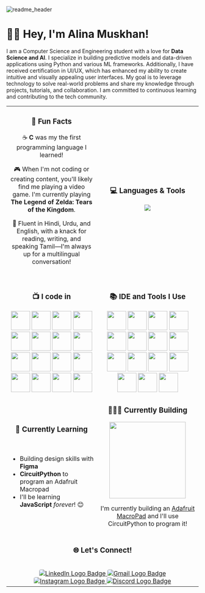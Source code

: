 ![readme_header](https://github.com/user-attachments/assets/5b01ec37-1e4b-48f2-b06e-3b93d50a2e44)


# 👋🏻 Hey, I'm Alina Muskhan!

I am a Computer Science and Engineering student with a love for **Data Science and AI**. I specialize in building predictive models and data-driven applications using Python and various ML frameworks. Additionally, I have received certification in UI/UX, which has enhanced my ability to create intuitive and visually appealing user interfaces. My goal is to leverage technology to solve real-world problems and share my knowledge through projects, tutorials, and collaboration. I am committed to continuous learning and contributing to the tech community.

<table>
  <tr>
    <td align="center">
        <h3>💫 Fun Facts</h3>
        <p>☕️ <strong>C</strong> was my the first programming language I learned!</p>
        <p>🎮 When I'm not coding or creating content, you'll likely find me playing a video game. I'm currently playing <strong>The Legend of Zelda: Tears of the Kingdom</strong>.</p>
        <p>💬 Fluent in Hindi, Urdu, and English, with a knack for reading, writing, and speaking Tamil—I'm always up for a multilingual conversation!</p>
        <br/>
    </td>
    <td align="center">
        <h3>💻 Languages & Tools</h3>
        <img style="text-align: center;" src="https://skillicons.dev/icons?i=C,,vscode,git,github&perline=4">
    </td>
  </tr>
  <tr>
    <td align="center"> 
      <h3>📺 I code in</h3>
       <img height="50" width="50" src="https://img.icons8.com/color/48/000000/python.png"/>
      <img height="50" width="50" src="https://img.icons8.com/color/48/000000/sql.png"/>
      <img height="50" width="50" src="https://img.icons8.com/color/48/000000/java-coffee-cup-logo.png"/>
      <img height="50" width="50" src="https://img.icons8.com/color/48/000000/matlab.png"/>
      <img height="50" width="50" src="https://img.icons8.com/color/48/000000/tensorflow.png"/>
      <img height="50" width="50" src="https://img.icons8.com/color/48/000000/scikit-learn.png"/>
      <img height="50" width="50" src="https://img.icons8.com/color/48/000000/pandas.png"/>
      <img height="50" width="50" src="https://img.icons8.com/color/48/000000/numpy.png"/>
      <img height="50" width="50" src="https://img.icons8.com/color/48/000000/keras.png"/>
      <img height="50" width="50" src="https://img.icons8.com/color/48/000000/jupyter.png"/>
      <img height="50" width="50" src="https://img.icons8.com/color/48/000000/knime.png"/>
      <img height="50" width="50" src="https://img.icons8.com/color/48/000000/google-colab.png"/>
      <img height="50" width="50" src="https://img.icons8.com/color/48/000000/streamlit.png"/>
     <img height="50" width="50" src="https://img.icons8.com/color/48/000000/power-bi.png"/>
     <img height="50" width="50" src="https://img.icons8.com/color/48/000000/tableau.png"/>
     <img height="50" width="50" src="https://img.icons8.com/color/48/000000/kaggle.png"/>
       </a>
    </td>
    <td align="center">
      <h3>📚 IDE and Tools I Use</h3>
<img height="50" width="50" src="https://img.icons8.com/color/48/000000/visual-studio-code-2019.png"/>
<img height="50" width="50" src="https://img.icons8.com/color/48/000000/pycharm.png"/>
<img height="50" width="50" src="https://img.icons8.com/color/50/000000/git.png"/>
<img height="50" width="50" src="https://img.icons8.com/dusk/64/000000/anaconda.png"/>
<img height="50" src="https://img.icons8.com/color/48/000000/jupyter.png"/>
<img height="50" src="https://img.icons8.com/ios/50/000000/python.png"/>
<img height="50" src="https://img.icons8.com/color/50/000000/rar.png"/>
<img height="50" src="https://img.icons8.com/color/50/000000/tensorflow.png"/>
<img height="50" src="https://img.icons8.com/color/50/000000/matplotlib.png"/>
<img height="50" src="https://img.icons8.com/color/50/000000/scikit-learn.png"/>
<img height="50" src="https://img.shields.io/badge/Pandas-150458?style=for-the-badge&logo=pandas&logoColor=white"/>
<img height="50" src="https://img.shields.io/badge/NumPy-013243?style=for-the-badge&logo=numpy&logoColor=white"/>
<img height="50" src="https://img.shields.io/badge/Seaborn-3A9EB0?style=for-the-badge&logo=seaborn&logoColor=white"/>
<img height="50" src="https://img.shields.io/badge/Power%20BI-F2C811?style=for-the-badge&logo=power-bi&logoColor=white"/>
<img height="50" src="https://img.shields.io/badge/Tableau-E97627?style=for-the-badge&logo=tableau&logoColor=white"/>
 </a>
</td>
</tr> 
   <tr>
    <td>
        <h3 style="text-align: center" align="center" valign="top">📖 Currently Learning</h3><br>
        <ul>
            <li>Building design skills with <strong>Figma</strong> </li>
            <li><strong>CircuitPython</strong> to program an Adafruit Macropad</li>
            <li>I'll be learning <strong>JavaScript</strong> <em>forever</em>! 😊 </li>
        </ul>
    </td>
    <td align="center">
        <h3>👷🏾‍♀️ Currently Building</h3>
        <img src="img/current-work.png" width="200px">
        <p>I'm currently building an <a href="https://learn.adafruit.com/adafruit-macropad-rp2040/overview">Adafruit MacroPad</a> and I'll use CircuitPython to program it!</p> 
    </td>
  </tr>
  <tr>
    <td colspan="2" align="center"> 
        <h3>🌐 Let's Connect!</h3><br>
        <a href="https://www.linkedin.com/in/alinamuskhan1904">
    <img 
        src="https://img.shields.io/badge/LinkedIn-0A66C2?style=for-the-badge&logo=linkedin&logoColor=white" 
        alt="LinkedIn Logo Badge" 
        style="border-radius: 4px;"
    >
</a>
<a href="mailto:alina407muskhan@gmail.com"">
    <img 
        src="https://img.shields.io/badge/Gmail-D14836?style=for-the-badge&logo=gmail&logoColor=white" 
        alt="Gmail Logo Badge" 
        style="border-radius: 4px;"
    >
</a>
<a href="https://www.instagram.com/_xliyna" target="_blank">
    <img 
        src="https://img.shields.io/badge/Instagram-E4405F?style=for-the-badge&logo=instagram&logoColor=white" 
        alt="Instagram Logo Badge" 
        style="border-radius: 4px;"
    >
</a>
<a href="https://discord.com/users/_xliyna">
    <img 
        src="https://img.shields.io/badge/Discord-5865F2?style=for-the-badge&logo=discord&logoColor=white" 
        alt="Discord Logo Badge" 
        style="border-radius: 4px;"
    >
</a>
    </td>
  </tr>
</table>

